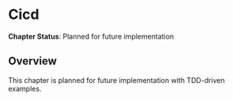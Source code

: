 # Cicd

**Chapter Status**: Planned for future implementation

## Overview

This chapter is planned for future implementation with TDD-driven examples.
